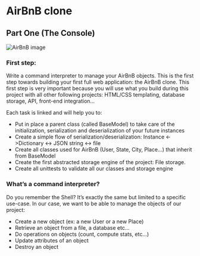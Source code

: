 # AirBnB clone 

## Part One (The Console)

![AirBnB image](https://github.com/Mabende/AirBnB_clone/assets/125456275/4af43f5d-9f59-46e9-a8c4-7f407bc7c290)


### First step: 

Write a command interpreter to manage your AirBnB objects.
This is the first step towards building your first full web application: the AirBnB clone. This first step is very important because you will use what you build during this project with all other following projects: HTML/CSS templating, database storage, API, front-end integration…

Each task is linked and will help you to:
* Put in place a parent class (called BaseModel) to take care of the initialization, serialization and deserialization of your future instances
* Create a simple flow of serialization/deserialization: Instance <->Dictionary <-> JSON string <-> file
* Create all classes used for AirBnB (User, State, City, Place…) that inherit from BaseModel
* Create the first abstracted storage engine of the project: File storage.
* Create all unittests to validate all our classes and storage engine

### What’s a command interpreter?

Do you remember the Shell? It’s exactly the same but limited to a specific use-case. In our case, we want to be able to manage the objects of our project:
* Create a new object (ex: a new User or a new Place)
* Retrieve an object from a file, a database etc…
* Do operations on objects (count, compute stats, etc…)
* Update attributes of an object
* Destroy an object
